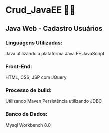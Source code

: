 # Crud_JavaEE :technologist:

<h2>Java Web - Cadastro Usuários</h2>

<h3>Linguagens Utilizadas:</h3>
<p>Java utilizando a plataforma Java EE
  JavaScript</p>

<h3>Front-End:</h3>
<p>HTML, CSS, JSP com JQuery</p>

<h3>Processo de build:</h3>
<p>Utilizando Maven Persistência utilizando JDBC</p>

<h3>Banco de Dados:</h3>
<p>Mysql Workbench 8.0</p>

 
